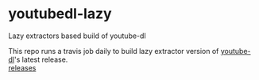 # youtubedl-lazy
Lazy extractors based build of youtube-dl

This repo runs a travis job daily to build lazy extractor version of [youtube-dl](https://github.com/rg3/youtube-dl)'s latest release.  
[releases](https://github.com/xq4/youtubedl-lazy/releases)
